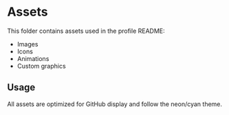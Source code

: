 # Assets

This folder contains assets used in the profile README:

- Images
- Icons
- Animations
- Custom graphics

## Usage

All assets are optimized for GitHub display and follow the neon/cyan theme.